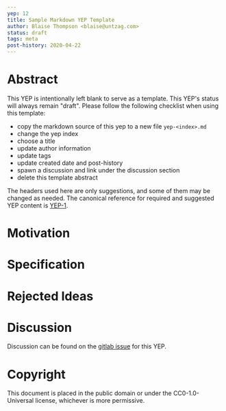 ```yaml
---
yep: 12
title: Sample Markdown YEP Template
author: Blaise Thompson <blaise@untzag.com>
status: draft
tags: meta
post-history: 2020-04-22
---
```


# Abstract

This YEP is intentionally left blank to serve as a template.
This YEP's status will always remain "draft".
Please follow the following checklist when using this template:

- copy the markdown source of this yep to a new file `yep-<index>.md`
- change the yep index
- choose a title
- update author information
- update tags
- update created date and post-history
- spawn a discussion and link under the discussion section
- delete this template abstract

The headers used here are only suggestions, and some of them may be changed as needed.
The canonical reference for required and suggested YEP content is <a href="../1">YEP-1</a>.

# Motivation

# Specification

# Rejected Ideas

# Discussion

Discussion can be found on the [gitlab issue](https://gitlab.com/yaq/yeps/-/issues/8) for this YEP.

# Copyright

This document is placed in the public domain or under the CC0-1.0-Universal license, whichever is more permissive.
